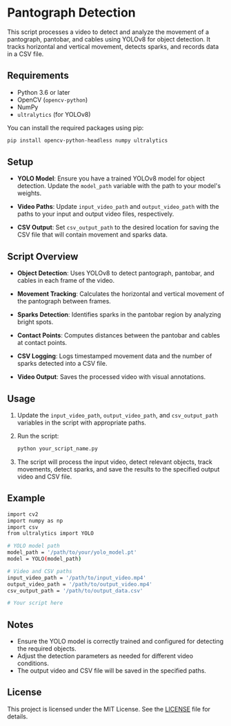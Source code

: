 # Pantograph Detection

This script processes a video to detect and analyze the movement of a pantograph, pantobar, and cables using YOLOv8 for object detection. It tracks horizontal and vertical movement, detects sparks, and records data in a CSV file.

## Requirements

- Python 3.6 or later
- OpenCV (`opencv-python`)
- NumPy
- `ultralytics` (for YOLOv8)

You can install the required packages using pip:

```bash
pip install opencv-python-headless numpy ultralytics
```
## Setup

- **YOLO Model**: Ensure you have a trained YOLOv8 model for object detection. Update the `model_path` variable with the path to your model's weights.

- **Video Paths**: Update `input_video_path` and `output_video_path` with the paths to your input and output video files, respectively.

- **CSV Output**: Set `csv_output_path` to the desired location for saving the CSV file that will contain movement and sparks data.

## Script Overview

- **Object Detection**: Uses YOLOv8 to detect pantograph, pantobar, and cables in each frame of the video.

- **Movement Tracking**: Calculates the horizontal and vertical movement of the pantograph between frames.

- **Sparks Detection**: Identifies sparks in the pantobar region by analyzing bright spots.

- **Contact Points**: Computes distances between the pantobar and cables at contact points.

- **CSV Logging**: Logs timestamped movement data and the number of sparks detected into a CSV file.

- **Video Output**: Saves the processed video with visual annotations.

## Usage

1. Update the `input_video_path`, `output_video_path`, and `csv_output_path` variables in the script with appropriate paths.

2. Run the script:

   ```bash
   python your_script_name.py
   ```
3. The script will process the input video, detect relevant objects, track movements, detect sparks, and save the results to the specified output video and CSV file.

## Example

```bash
import cv2
import numpy as np
import csv
from ultralytics import YOLO

# YOLO model path
model_path = '/path/to/your/yolo_model.pt'
model = YOLO(model_path)

# Video and CSV paths
input_video_path = '/path/to/input_video.mp4'
output_video_path = '/path/to/output_video.mp4'
csv_output_path = '/path/to/output_data.csv'

# Your script here
```
## Notes

- Ensure the YOLO model is correctly trained and configured for detecting the required objects.
- Adjust the detection parameters as needed for different video conditions.
- The output video and CSV file will be saved in the specified paths.

## License

This project is licensed under the MIT License. See the [LICENSE](LICENSE) file for details.
